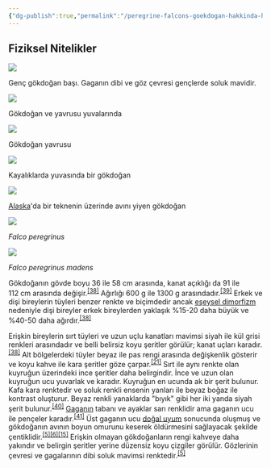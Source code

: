 ```yaml
---
{"dg-publish":true,"permalink":"/peregrine-falcons-goekdogan-hakkinda-hersey/peregrine-falcons-psikoloji-ve-oezellikleri/biyoloji-ve-davranis/"}
---
```


## Fiziksel Nitelikler

[![](https://upload.wikimedia.org/wikipedia/commons/thumb/9/99/Peregrine_Falcon_head_shot.jpg/220px-Peregrine_Falcon_head_shot.jpg)](https://tr.wikipedia.org/wiki/Dosya:Peregrine_Falcon_head_shot.jpg)

Genç gökdoğan başı. Gaganın dibi ve göz çevresi gençlerde soluk mavidir.

[![](https://upload.wikimedia.org/wikipedia/commons/thumb/3/3f/Faucon_pelerin_7_mai.jpg/220px-Faucon_pelerin_7_mai.jpg)](https://tr.wikipedia.org/wiki/Dosya:Faucon_pelerin_7_mai.jpg)

Gökdoğan ve yavrusu yuvalarında

[![](https://upload.wikimedia.org/wikipedia/commons/thumb/8/8b/Peregrine_chick.jpg/220px-Peregrine_chick.jpg)](https://tr.wikipedia.org/wiki/Dosya:Peregrine_chick.jpg)

Gökdoğan yavrusu

[![](https://upload.wikimedia.org/wikipedia/commons/thumb/6/6f/Falco_peregrinus_nest_USFWS.jpg/220px-Falco_peregrinus_nest_USFWS.jpg)](https://tr.wikipedia.org/wiki/Dosya:Falco_peregrinus_nest_USFWS.jpg)

Kayalıklarda yuvasında bir gökdoğan

[![](https://upload.wikimedia.org/wikipedia/commons/thumb/2/28/Falco_peregrinus_on_ship_USFWS.jpg/220px-Falco_peregrinus_on_ship_USFWS.jpg)](https://tr.wikipedia.org/wiki/Dosya:Falco_peregrinus_on_ship_USFWS.jpg)

[Alaska](https://tr.wikipedia.org/wiki/Alaska "Alaska")'da bir teknenin üzerinde avını yiyen gökdoğan

[![](https://upload.wikimedia.org/wikipedia/commons/thumb/9/93/Falco_peregrinus_MHNT.ZOO.2010.11.102.1.jpg/220px-Falco_peregrinus_MHNT.ZOO.2010.11.102.1.jpg)](https://tr.wikipedia.org/wiki/Dosya:Falco_peregrinus_MHNT.ZOO.2010.11.102.1.jpg)

_Falco peregrinus_

[![](https://upload.wikimedia.org/wikipedia/commons/thumb/8/8e/Falco_peregrinus_madens_MHNT.ZOO.2010.11.102.8.jpg/220px-Falco_peregrinus_madens_MHNT.ZOO.2010.11.102.8.jpg)](https://tr.wikipedia.org/wiki/Dosya:Falco_peregrinus_madens_MHNT.ZOO.2010.11.102.8.jpg)

_Falco peregrinus madens_

Gökdoğanın gövde boyu 36 ile 58 cm arasında, kanat açıklığı da 91 ile 112 cm arasında değişir.<sup id="cite_ref-Dewey_38-0"><a href="https://tr.wikipedia.org/wiki/Baya%C4%9F%C4%B1_do%C4%9Fan#cite_note-Dewey-38"><span>[</span>38<span>]</span></a></sup> Ağırlığı 600 g ile 1300 g arasındadır.<sup id="cite_ref-oiseauxnet_39-0"><a href="https://tr.wikipedia.org/wiki/Baya%C4%9F%C4%B1_do%C4%9Fan#cite_note-oiseauxnet-39"><span>[</span>39<span>]</span></a></sup> Erkek ve dişi bireylerin tüyleri benzer renkte ve biçimdedir ancak [eşeysel dimorfizm](https://tr.wikipedia.org/wiki/E%C5%9Feysel_dimorfizm "Eşeysel dimorfizm") nedeniyle dişi bireyler erkek bireylerden yaklaşık %15-20 daha büyük ve %40-50 daha ağırdır.<sup id="cite_ref-Dewey_38-1"><a href="https://tr.wikipedia.org/wiki/Baya%C4%9F%C4%B1_do%C4%9Fan#cite_note-Dewey-38"><span>[</span>38<span>]</span></a></sup>

Erişkin bireylerin sırt tüyleri ve uzun uçlu kanatları mavimsi siyah ile kül grisi renkleri arasındadır ve belli belirsiz koyu şeritler görülür; kanat uçları karadır.<sup id="cite_ref-Dewey_38-2"><a href="https://tr.wikipedia.org/wiki/Baya%C4%9F%C4%B1_do%C4%9Fan#cite_note-Dewey-38"><span>[</span>38<span>]</span></a></sup> Alt bölgelerdeki tüyler beyaz ile pas rengi arasında değişkenlik gösterir ve koyu kahve ile kara şeritler göze çarpar.<sup id="cite_ref-Lees_21-7"><a href="https://tr.wikipedia.org/wiki/Baya%C4%9F%C4%B1_do%C4%9Fan#cite_note-Lees-21"><span>[</span>21<span>]</span></a></sup> Sırt ile aynı renkte olan kuyruğun üzerindeki ince şeritler daha belirgindir. İnce ve uzun olan kuyruğun ucu yuvarlak ve karadır. Kuyruğun en ucunda ak bir şerit bulunur. Kafa kara renktedir ve soluk renkli ensenin yanları ile beyaz boğaz ile kontrast oluşturur. Beyaz renkli yanaklarda "bıyık" gibi her iki yanda siyah şerit bulunur.<sup id="cite_ref-Terres91_40-0"><a href="https://tr.wikipedia.org/wiki/Baya%C4%9F%C4%B1_do%C4%9Fan#cite_note-Terres91-40"><span>[</span>40<span>]</span></a></sup> [Gaganın](https://tr.wikipedia.org/wiki/Gaga "Gaga") tabanı ve ayaklar sarı renklidir ama gaganın ucu ile pençeler karadır.<sup id="cite_ref-Beckstead_41-0"><a href="https://tr.wikipedia.org/wiki/Baya%C4%9F%C4%B1_do%C4%9Fan#cite_note-Beckstead-41"><span>[</span>41<span>]</span></a></sup> Üst gaganın ucu [doğal uyum](https://tr.wikipedia.org/wiki/Adaptasyon "Adaptasyon") sonucunda oluşmuş ve gökdoğanın avının boyun omurunu keserek öldürmesini sağlayacak şekilde çentiklidir.<sup id="cite_ref-White94_5-4"><a href="https://tr.wikipedia.org/wiki/Baya%C4%9F%C4%B1_do%C4%9Fan#cite_note-White94-5"><span>[</span>5<span>]</span></a></sup><sup id="cite_ref-bwp_6-7"><a href="https://tr.wikipedia.org/wiki/Baya%C4%9F%C4%B1_do%C4%9Fan#cite_note-bwp-6"><span>[</span>6<span>]</span></a></sup><sup id="cite_ref-F&amp;WL_15-1"><a href="https://tr.wikipedia.org/wiki/Baya%C4%9F%C4%B1_do%C4%9Fan#cite_note-F&amp;WL-15"><span>[</span>15<span>]</span></a></sup> Erişkin olmayan gökdoğanların rengi kahveye daha yakındır ve belirgin şeritler yerine düzensiz koyu çizgiler görülür. Gözlerinin çevresi ve gagalarının dibi soluk mavimsi renktedir.<sup id="cite_ref-White94_5-5"><a href="https://tr.wikipedia.org/wiki/Baya%C4%9F%C4%B1_do%C4%9Fan#cite_note-White94-5"><span>[</span>5<span>]</span></a></sup>